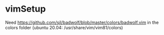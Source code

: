 # vimSetup

Need https://github.com/sjl/badwolf/blob/master/colors/badwolf.vim in the colors folder (ubuntu 20.04: /usr/share/vim/vim81/colors)
